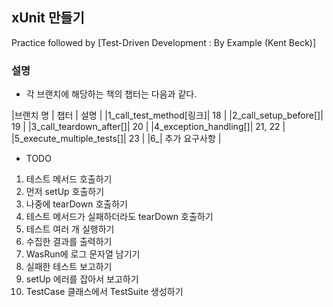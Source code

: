 ## xUnit 만들기 
Practice followed by [Test-Driven Development : By Example (Kent Beck)]

### 설명

- 각 브랜치에 해당하는 책의 챕터는 다음과 같다.

|브랜치 명 | 챕터 | 설명 |
|1_call_test_method[링크]| 18 |
|2_call_setup_before[]| 19 |
|3_call_teardown_after[]| 20 |
|4_exception_handling[]| 21, 22 |
|5_execute_multiple_tests[]| 23 |
|6_| 추가 요구사항 |


- TODO
1. 테스트 메서드 호출하기 
2. 먼저 setUp 호출하기 
3. 나중에 tearDown 호출하기
4. 테스트 메서드가 실패하더라도 tearDown 호출하기
5. 테스트 여러 개 실행하기 
6. 수집한 결과를 출력하기
7. WasRun에 로그 문자열 남기기
8. 실패한 테스트 보고하기
9. setUp 에러를 잡아서 보고하기
10. TestCase 클래스에서 TestSuite 생성하기






